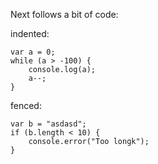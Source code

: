 Next follows a bit of code:

indented:

    var a = 0;
    while (a > -100) {
        console.log(a);
        a--;
    }

fenced:

~~~ {#mycode .javascript}
var b = "asdasd";
if (b.length < 10) {
    console.error("Too longk");
}
~~~~

